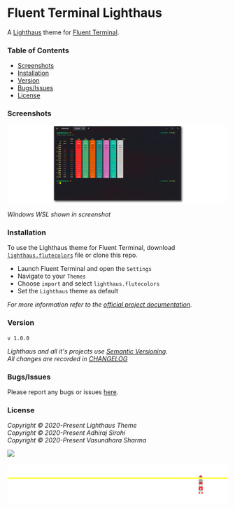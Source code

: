 # Fluent Terminal Lighthaus
A [Lighthaus](https://github.com/lighthaus-theme/lighthaus) theme for [Fluent Terminal](https://github.com/felixse/FluentTerminal).

### Table of Contents
- [Screenshots](#screenshots)
- [Installation](#installation)
- [Version](#version)
- [Bugs/Issues](#bugs/issues)
- [License](#license)

### Screenshots

<p align="center"><img src="https://raw.githubusercontent.com/lighthaus-theme/fluent-terminal/main/fluent-terminal.png"><p>

_Windows WSL shown in screenshot_

### Installation

To use the Lighthaus theme for Fluent Terminal, download [`lighthaus.flutecolors`](https://github.com/lighthaus-theme/fluent-terminal/blob/main/src/lighthaus.flutecolors) file or clone this repo. <br>
- Launch Fluent Terminal and open the `Settings`
- Navigate to your `Themes`
- Choose `import` and select `lighthaus.flutecolors`
- Set the `Lighthaus` theme as default

_For more information refer to the [official project documentation](https://github.com/felixse/FluentTerminal/wiki)._

### Version
```
v 1.0.0
```

_Lighthaus and all it's projects use [Semantic Versioning](https://semver.org/)._ <br/>
_All changes are recorded in [CHANGELOG](https://github.com/lighthaus-theme/flute-terminal/blob/master/CHANGELOG.md)_

### Bugs/Issues
Please report any bugs or issues [here](https://github.com/lighthaus-theme/fluent-terminal/issues).

### License 

_Copyright © 2020-Present Lighthaus Theme_<br>
_Copyright © 2020-Present Adhiraj Sirohi_<br>
_Copyright © 2020-Present Vasundhara Sharma_

<p align="left"><a href="https://github.com/lighthaus-theme/fluent-terminal/blob/main/LICENSE"><img src="https://img.shields.io/static/v1.svg??style=flat&logo=appveyore&label=License&message=MIT&colorA=1C918A&colorB=50C16E"/></a></p>

<p align="center"><img src="https://raw.githubusercontent.com/lighthaus-theme/lighthaus/9e5cf66db03fc3e183e6cfbf7c4c04263a4f23df/ImageResources/lighthaus-border.svg"><p>

